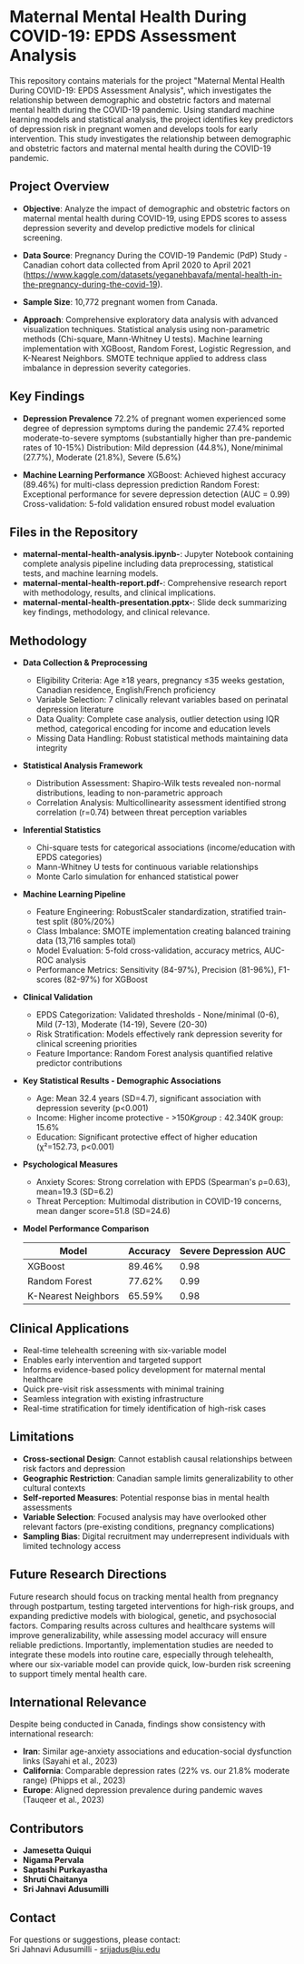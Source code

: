 # Maternal Mental Health During COVID-19: EPDS Assessment Analysis
This repository contains materials for the project "Maternal Mental Health During COVID-19: EPDS Assessment Analysis", which investigates the relationship between demographic and obstetric factors and maternal mental health during the COVID-19 pandemic. Using standard machine learning models and statistical analysis, the project identifies key predictors of depression risk in pregnant women and develops tools for early intervention.
This study investigates the relationship between demographic and obstetric factors and maternal mental health during the COVID-19 pandemic.

## Project Overview

- **Objective**:  Analyze the impact of demographic and obstetric factors on maternal mental health during COVID-19, using EPDS scores to assess depression severity and develop predictive models for clinical screening.

- **Data Source**: Pregnancy During the COVID-19 Pandemic (PdP) Study - Canadian cohort data collected from April 2020 to April 2021 (https://www.kaggle.com/datasets/yeganehbavafa/mental-health-in-the-pregnancy-during-the-covid-19).

- **Sample Size**: 10,772 pregnant women from Canada.

- **Approach**:
Comprehensive exploratory data analysis with advanced visualization techniques.
Statistical analysis using non-parametric methods (Chi-square, Mann-Whitney U tests).
Machine learning implementation with XGBoost, Random Forest, Logistic Regression, and K-Nearest Neighbors.
SMOTE technique applied to address class imbalance in depression severity categories.

## Key Findings
- **Depression Prevalence**
72.2% of pregnant women experienced some degree of depression symptoms during the pandemic
27.4% reported moderate-to-severe symptoms (substantially higher than pre-pandemic rates of 10-15%)
Distribution: Mild depression (44.8%), None/minimal (27.7%), Moderate (21.8%), Severe (5.6%)

- **Machine Learning Performance**
XGBoost: Achieved highest accuracy (89.46%) for multi-class depression prediction
Random Forest: Exceptional performance for severe depression detection (AUC = 0.99)
Cross-validation: 5-fold validation ensured robust model evaluation

## Files in the Repository

- **maternal-mental-health-analysis.ipynb-**: Jupyter Notebook containing complete analysis pipeline including data preprocessing, statistical tests, and machine learning models.
- **maternal-mental-health-report.pdf-**: Comprehensive research report with methodology, results, and clinical implications.
- **maternal-mental-health-presentation.pptx-**: Slide deck summarizing key findings, methodology, and clinical relevance.

## Methodology

- **Data Collection & Preprocessing**
  - Eligibility Criteria: Age ≥18 years, pregnancy ≤35 weeks gestation, Canadian residence, English/French proficiency  
  - Variable Selection: 7 clinically relevant variables based on perinatal depression literature  
  - Data Quality: Complete case analysis, outlier detection using IQR method, categorical encoding for income and education levels  
  - Missing Data Handling: Robust statistical methods maintaining data integrity  

- **Statistical Analysis Framework**
  - Distribution Assessment: Shapiro-Wilk tests revealed non-normal distributions, leading to non-parametric approach  
  - Correlation Analysis: Multicollinearity assessment identified strong correlation (r=0.74) between threat perception variables  

- **Inferential Statistics**
  - Chi-square tests for categorical associations (income/education with EPDS categories)  
  - Mann-Whitney U tests for continuous variable relationships  
  - Monte Carlo simulation for enhanced statistical power  

- **Machine Learning Pipeline**
  - Feature Engineering: RobustScaler standardization, stratified train-test split (80%/20%)  
  - Class Imbalance: SMOTE implementation creating balanced training data (13,716 samples total)  
  - Model Evaluation: 5-fold cross-validation, accuracy metrics, AUC-ROC analysis  
  - Performance Metrics: Sensitivity (84-97%), Precision (81-96%), F1-scores (82-97%) for XGBoost  

- **Clinical Validation**
  - EPDS Categorization: Validated thresholds - None/minimal (0-6), Mild (7-13), Moderate (14-19), Severe (20-30)  
  - Risk Stratification: Models effectively rank depression severity for clinical screening priorities  
  - Feature Importance: Random Forest analysis quantified relative predictor contributions  

- **Key Statistical Results - Demographic Associations**
  - Age: Mean 32.4 years (SD=4.7), significant association with depression severity (p<0.001)  
  - Income: Higher income protective - >$150K group: 42.3% no/minimal depression vs. <$40K group: 15.6%  
  - Education: Significant protective effect of higher education (χ²=152.73, p<0.001)  

- **Psychological Measures**
  - Anxiety Scores: Strong correlation with EPDS (Spearman's ρ=0.63), mean=19.3 (SD=6.2)  
  - Threat Perception: Multimodal distribution in COVID-19 concerns, mean danger score=51.8 (SD=24.6)  


- **Model Performance Comparison**

  | Model           | Accuracy | Severe Depression AUC |
  |-----------------|----------|------------------------|
  | XGBoost         | 89.46%   | 0.98                   |
  | Random Forest   | 77.62%   | 0.99                   |
  | K-Nearest Neighbors | 65.59%   | 0.98                   |

## Clinical Applications

  - Real-time telehealth screening with six-variable model  
  - Enables early intervention and targeted support    
  - Informs evidence-based policy development for maternal mental healthcare  
  - Quick pre-visit risk assessments with minimal training  
  - Seamless integration with existing infrastructure  
  - Real-time stratification for timely identification of high-risk cases

## Limitations

- **Cross-sectional Design**: Cannot establish causal relationships between risk factors and depression
- **Geographic Restriction**: Canadian sample limits generalizability to other cultural contexts
- **Self-reported Measures**: Potential response bias in mental health assessments
- **Variable Selection**: Focused analysis may have overlooked other relevant factors (pre-existing conditions, pregnancy complications)
- **Sampling Bias**: Digital recruitment may underrepresent individuals with limited technology access

## Future Research Directions
Future research should focus on tracking mental health from pregnancy through postpartum, testing targeted interventions for high-risk groups, and expanding predictive models with biological, genetic, and psychosocial factors. Comparing results across cultures and healthcare systems will improve generalizability, while assessing model accuracy will ensure reliable predictions. Importantly, implementation studies are needed to integrate these models into routine care, especially through telehealth, where our six-variable model can provide quick, low-burden risk screening to support timely mental health care.

## International Relevance
Despite being conducted in Canada, findings show consistency with international research:

- **Iran**: Similar age-anxiety associations and education-social dysfunction links (Sayahi et al., 2023)
- **California**: Comparable depression rates (22% vs. our 21.8% moderate range) (Phipps et al., 2023)
- **Europe**: Aligned depression prevalence during pandemic waves (Tauqeer et al., 2023)

## Contributors

- **Jamesetta Quiqui**
- **Nigama Pervala**
- **Saptashi Purkayastha**
- **Shruti Chaitanya**
- **Sri Jahnavi Adusumilli**

## Contact

For questions or suggestions, please contact:  
Sri Jahnavi Adusumilli - [srijadus@iu.edu](mailto:srijadus@iu.edu)

